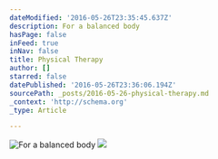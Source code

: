 ```yaml
---
dateModified: '2016-05-26T23:35:45.637Z'
description: For a balanced body
hasPage: false
inFeed: true
inNav: false
title: Physical Therapy
author: []
starred: false
datePublished: '2016-05-26T23:36:06.194Z'
sourcePath: _posts/2016-05-26-physical-therapy.md
_context: 'http://schema.org'
_type: Article

---
```

![For a balanced body](https://s3-us-west-2.amazonaws.com/the-grid-img/p/c3d31b8edf848c22e3228c10b5f6ad3c620bd11a.png)
![](https://the-grid-user-content.s3-us-west-2.amazonaws.com/c71108f4-04bc-42a9-b9f5-a255f5f78433.jpg)